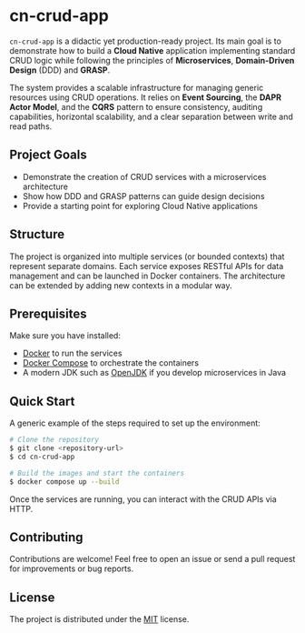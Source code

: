 # cn-crud-app

`cn-crud-app` is a didactic yet production-ready project. Its main goal is to demonstrate how to build a **Cloud Native** application implementing standard CRUD logic while following the principles of **Microservices**, **Domain-Driven Design** (DDD) and **GRASP**.

The system provides a scalable infrastructure for managing generic resources using CRUD operations. It relies on **Event Sourcing**, the **DAPR Actor Model**, and the **CQRS** pattern to ensure consistency, auditing capabilities, horizontal scalability, and a clear separation between write and read paths.

## Project Goals
- Demonstrate the creation of CRUD services with a microservices architecture
- Show how DDD and GRASP patterns can guide design decisions
- Provide a starting point for exploring Cloud Native applications

## Structure
The project is organized into multiple services (or bounded contexts) that represent separate domains. Each service exposes RESTful APIs for data management and can be launched in Docker containers. The architecture can be extended by adding new contexts in a modular way.

## Prerequisites
Make sure you have installed:
- [Docker](https://www.docker.com/) to run the services
- [Docker Compose](https://docs.docker.com/compose/) to orchestrate the containers
- A modern JDK such as [OpenJDK](https://openjdk.org/) if you develop microservices in Java

## Quick Start
A generic example of the steps required to set up the environment:

```bash
# Clone the repository
$ git clone <repository-url>
$ cd cn-crud-app

# Build the images and start the containers
$ docker compose up --build
```

Once the services are running, you can interact with the CRUD APIs via HTTP.

## Contributing
Contributions are welcome! Feel free to open an issue or send a pull request for improvements or bug reports.

## License
The project is distributed under the [MIT](LICENSE) license.
